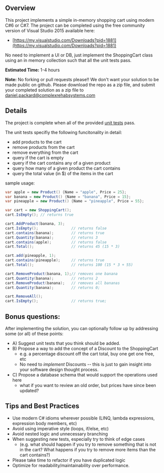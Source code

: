 ## Overview
This project implements a simple in-memory shopping cart using modern C#6 or C#7. The project can be completed 
using the free community version of Visual Studio 2015 available here: 
* [https://my.visualstudio.com/Downloads?pid=1881](https://my.visualstudio.com/Downloads?pid=1881) 

No need to implement a UI or DB, just implement the ShoppingCart class using an in memory collection such that 
all the unit tests pass.

**Estimated Time:** 1-4 hours

**Note:** No forking or pull requests please!! We don't want your solution to be made public on 
github. Please download the repo as a zip file, and submit your completed solution as a zip file 
to daniel.packard@complexrehabsystems.com


## Details
The project is complete when all of the provided 
[unit tests](https://github.com/complexrehabsystems/ShoppingCart_Interview/blob/master/ShoppingCart_Interview/Test/When_adding_and_removing_items_to_a_shopping_cart.cs)
pass. 

The unit tests specifiy the following funcitonality in detail:
* add products to the cart
* remove products from the cart
* remove everything from the cart
* query if the cart is empty
* query if the cart contains any of a given product
* query how many of a given product the cart contains
* query the total value (in $) of the items in the cart

sample usage:
``` c#
var apple = new Product() {Name = "apple", Price = 25};
var banana = new Product() {Name = "banana", Price = 15};
var pineapple = new Product() {Name = "pineapple", Price = 55};

var cart = new ShoppingCart();
cart.IsEmpty(); // returns true

cart.AddProduct(banana, 3);
cart.IsEmpty();               // returns false
cart.contains(banana);        // returns true
cart.Quantity(banana);        // returns 3
cart.contains(apple);         // returns false
cart.Total();                 // returns 45 (15 * 3)

cart.add(pineapple, 1);
cart.contains(pineapple);     // returns true
cart.Total();                 // returns 100 (15 * 3 + 55)

cart.RemoveProduct(banana, 1);// removes one banana
cart.Quantity(banana);        // returns 2
cart.RemoveProduct(banana);   // removes all bananas
cart.Quantity(banana);        // returns 0;

cart.RemoveAll();
cart.IsEmpty();               // returns true;
```

## Bonus questions: 
After implementing the solution, you can optionally follow up by addressing some (or all) of these points:
- A) Suggest unit tests that you think should be added.
- B) Propose a way to add the concept of a Discount to the ShoppingCart 
  - e.g. a percentage discount off the cart total, buy one get one free, etc
  - No need to _implement_ Discounts -- this is just to gain insight into your software design thought process.
- C) Propose a database schema that would support the operations used here
  - what if you want to review an old order, but prices have since been updated?

## Tips and Best Practices

* Use modern C# idioms wherever possible (LINQ, lambda expressions, expression body members, etc)
* Avoid using imperative style (loops, if/else, etc)
* Avoid nested logic and unnecessary branching
* When suggesting new tests, especially try to think of edge cases 
  * (e.g. what should happen if you try to remove something that is not in the cart? What happens if you try to remove more items than the cart contains?)
* Please take time to refactor if you have duplicated logic
* Optimize for readability/maintainability over performance.